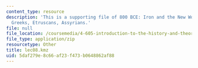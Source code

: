```yaml
---
content_type: resource
description: 'This is a supporting file of 800 BCE: Iron and the New World Order:
  Greeks, Etruscans, Assyrians.'
file: null
file_location: /coursemedia/4-605-introduction-to-the-history-and-theory-of-architecture-spring-2012/5daf279e8c66af23f473b0648862af88_lec08.kmz
file_type: application/zip
resourcetype: Other
title: lec08.kmz
uid: 5daf279e-8c66-af23-f473-b0648862af88
---
```

